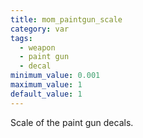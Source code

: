 ```yaml
---
title: mom_paintgun_scale
category: var
tags:
  - weapon
  - paint gun
  - decal
minimum_value: 0.001
maximum_value: 1
default_value: 1
---
```


Scale of the paint gun decals.